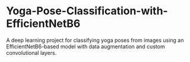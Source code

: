 # Yoga-Pose-Classification-with-EfficientNetB6
A deep learning project for classifying yoga poses from images using an EfficientNetB6-based model with data augmentation and custom convolutional layers.
